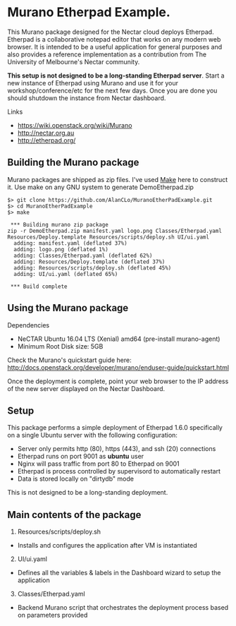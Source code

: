 # Murano Etherpad Example.

This Murano package designed for the Nectar cloud deploys Etherpad. Etherpad is a collaborative notepad editor that works on any modern web browser. It is intended to be a useful application for general purposes and also provides a reference implementation as a contribution from The University of Melbourne's Nectar community.

**This setup is not designed to be a long-standing Etherpad server**. Start a new instance of Etherpad using Murano and use it for your workshop/conference/etc for the next few days. Once you are done you should shutdown the instance from Nectar dashboard.

Links
* https://wiki.openstack.org/wiki/Murano
* http://nectar.org.au
* http://etherpad.org/

## Building the Murano package

Murano packages are shipped as zip files. I've used [Make](https://www.gnu.org/software/make/) here to construct it. Use make on any GNU system to generate DemoEtherpad.zip
```
$> git clone https://github.com/AlanCLo/MuranoEtherPadExample.git
$> cd MuranoEtherPadExample
$> make

 *** Building murano zip package
zip -r DemoEtherpad.zip manifest.yaml logo.png Classes/Etherpad.yaml Resources/Deploy.template Resources/scripts/deploy.sh UI/ui.yaml
  adding: manifest.yaml (deflated 37%)
  adding: logo.png (deflated 1%)
  adding: Classes/Etherpad.yaml (deflated 62%)
  adding: Resources/Deploy.template (deflated 37%)
  adding: Resources/scripts/deploy.sh (deflated 45%)
  adding: UI/ui.yaml (deflated 65%)

 *** Build complete
```

## Using the Murano package

Dependencies
* NeCTAR Ubuntu 16.04 LTS (Xenial) amd64 (pre-install murano-agent)
* Minimum Root Disk size: 5GB

Check the Murano's quickstart guide here: http://docs.openstack.org/developer/murano/enduser-guide/quickstart.html

Once the deployment is complete, point your web browser to the IP address of the new server displayed on the Nectar Dashboard.

## Setup

This package performs a simple deployment of Etherpad 1.6.0 specifically on a single Ubuntu server with the following configuration:
* Server only permits http (80), https (443), and ssh (20) connections
* Etherpad runs on port 9001 as **ubuntu** user
* Nginx will pass traffic from port 80 to Etherpad on 9001
* Etherpad is process controlled by supervisord to automatically restart
* Data is stored locally on "dirtydb" mode

This is not designed to be a long-standing deployment.

## Main contents of the package

1. Resources/scripts/deploy.sh
 * Installs and configures the application after VM is instantiated
2. UI/ui.yaml
 * Defines all the variables & labels in the Dashboard wizard to setup the application
3. Classes/Etherpad.yaml
 * Backend Murano script that orchestrates the deployment process based on parameters provided

